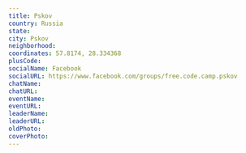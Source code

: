 ```yaml
---
title: Pskov
country: Russia
state: 
city: Pskov
neighborhood: 
coordinates: 57.8174, 28.334368
plusCode:
socialName: Facebook
socialURL: https://www.facebook.com/groups/free.code.camp.pskov
chatName:
chatURL:
eventName:
eventURL:
leaderName:
leaderURL:
oldPhoto: 
coverPhoto:
---
```

